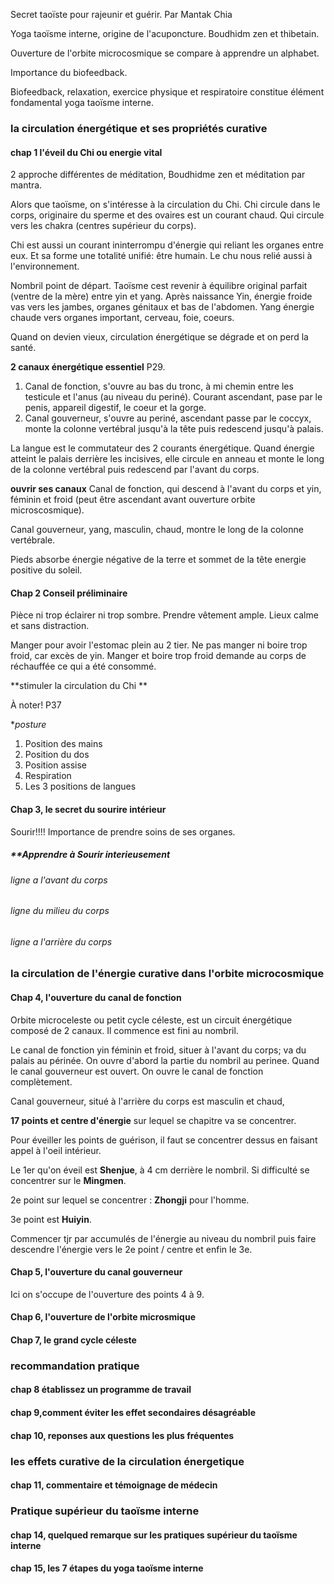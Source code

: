 Secret taoïste pour rajeunir et guérir. Par Mantak Chia

Yoga taoïsme interne, origine de l'acuponcture. 
Boudhidm zen et thibetain. 

Ouverture de l'orbite microcosmique se compare à apprendre un alphabet. 

Importance du biofeedback. 

Biofeedback, relaxation, exercice physique et respiratoire constitue élément fondamental yoga taoïsme interne. 

### la circulation énergétique et ses propriétés curative 
#### chap 1 l'éveil du Chi ou energie vital 
2 approche différentes de méditation, Boudhidme zen et méditation par mantra. 

Alors que taoïsme, on s'intéresse à la circulation du Chi. 
Chi circule dans le corps, originaire du sperme et des ovaires est un courant chaud. Qui circule vers les chakra (centres supérieur du corps). 

Chi est aussi un courant ininterrompu d'énergie qui reliant les organes entre eux. Et sa forme une totalité unifié: être humain. 
Le chu nous relié aussi à l'environnement. 

Nombril point de départ. 
Taoïsme cest revenir à équilibre original parfait (ventre de la mère) entre yin et yang. 
Après naissance 
Yin, énergie froide vas vers les jambes, organes génitaux et bas de l'abdomen. 
Yang énergie chaude vers organes important, cerveau, foie, coeurs. 

Quand on devien vieux, circulation énergétique se dégrade et on perd la santé. 

**2 canaux énergétique essentiel**
P29. 
1. Canal de fonction, s'ouvre au bas du tronc, à mi chemin entre les testicule et l'anus (au niveau du periné). Courant ascendant, pase par le penis, appareil digestif, le coeur et la gorge. 
2. Canal gouverneur, s'ouvre au periné, ascendant passe par le coccyx, monte la colonne vertébral jusqu'à la tête puis redescend jusqu'à palais. 

La langue est le commutateur des 2 courants énergétique. Quand énergie atteint le palais derrière les incisives, elle circule en anneau et monte le long de la colonne vertébral puis redescend par l'avant du corps. 


**ouvrir ses canaux**
Canal de fonction, qui descend à l'avant du corps et yin, féminin et froid (peut être ascendant avant ouverture orbite microscosmique). 

Canal gouverneur, yang, masculin, chaud, montre le long de la colonne vertébrale. 

Pieds absorbe énergie négative de la terre et sommet de la tête energie positive du soleil. 



#### Chap 2 Conseil préliminaire 
Pièce ni trop éclairer ni trop sombre. 
Prendre vêtement ample. 
Lieux calme et sans distraction. 

Manger pour avoir l'estomac plein au 2 tier. 
Ne pas manger ni boire trop froid, car excès de yin. Manger et boire trop froid demande au corps de réchauffée ce qui a été consommé. 

**stimuler la circulation du Chi **

À noter! P37

**posture*
1. Position des mains 
2. Position du dos
3. Position assise 
4. Respiration 
5. Les 3 positions de langues


#### Chap 3,  le secret du sourire intérieur 
Sourir!!!! 
Importance de prendre soins de ses organes. 

##### **Apprendre à Sourir interieusement

###### ligne a l'avant du corps 


###### ligne du milieu du corps 


###### ligne a l'arrière du corps 



### la circulation de l'énergie curative dans l'orbite microcosmique
#### Chap 4, l'ouverture du canal de fonction
Orbite microceleste ou petit cycle céleste, est un circuit énergétique composé de 2 canaux. Il commence est fini au nombril. 

Le canal de fonction yin féminin et froid, situer à l'avant du corps; va du palais au périnée.
On ouvre d'abord la partie du nombril au perinee. Quand le canal gouverneur est ouvert. On ouvre le canal de fonction complètement. 

Canal gouverneur, situé à l'arrière du corps est masculin et chaud, 

**17 points et centre d'énergie** sur lequel se chapitre va se concentrer. 

Pour éveiller les points de guérison, il faut se concentrer dessus en faisant appel à l'oeil intérieur. 

Le 1er qu'on éveil est **Shenjue**, à 4 cm derrière le nombril. 
Si difficulté se concentrer sur le **Mingmen**. 

2e point sur lequel se concentrer : **Zhongji** pour l'homme. 

3e point est **Huiyin**. 

Commencer tjr par accumulés de l'énergie au niveau du nombril puis faire descendre l'énergie vers le 2e point / centre et enfin le 3e. 

#### Chap 5, l'ouverture du canal gouverneur 
Ici on s'occupe de l'ouverture des points 4 à 9. 

#### Chap 6, l'ouverture de l'orbite microsmique


#### Chap 7, le grand cycle céleste

###  recommandation pratique 

#### chap 8 établissez un programme de travail

#### chap 9,comment éviter les effet secondaires désagréable 


#### chap 10, reponses aux questions les plus fréquentes 

### les effets curative de la circulation énergetique

#### chap 11, commentaire et témoignage de médecin 

### Pratique supérieur du taoïsme interne

#### chap 14, quelqued remarque sur les pratiques supérieur du taoïsme interne

#### chap 15, les 7 étapes du yoga taoïsme interne 